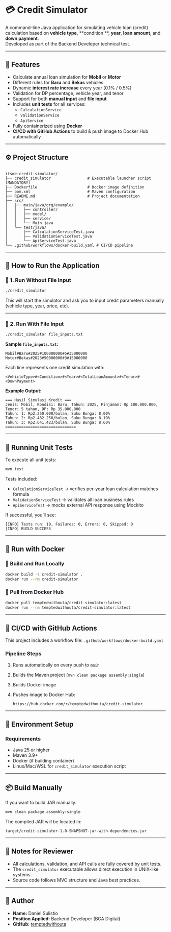 # 💳 Credit Simulator

A command-line Java application for simulating vehicle loan (credit) calculation based on **vehicle type**, **condition
**, **year**, **loan amount**, and **down payment**.  
Developed as part of the Backend Developer technical test.

---

## 🧠 Features

- Calculate annual loan simulation for **Mobil** or **Motor**
- Different rules for **Baru** and **Bekas** vehicles
- Dynamic **interest rate increase** every year (0.1% / 0.5%)
- Validation for DP percentage, vehicle year, and tenor
- Support for both **manual input** and **file input**
- Includes **unit tests** for all services:
    - `CalculationService`
    - `ValidationService`
    - `ApiService`
- Fully containerized using **Docker**
- **CI/CD with GitHub Actions** to build & push image to Docker Hub automatically

---

## ⚙️ Project Structure

```

itsme-credit-simulator/
├── credit_simulator                # Executable launcher script (MANDATORY)
├── Dockerfile                      # Docker image definition
├── pom.xml                         # Maven configuration
├── README.md                       # Project documentation
├── src/
│   ├── main/java/org/example/
│   │   ├── controller/
│   │   ├── model/
│   │   ├── service/
│   │   └── Main.java
│   └── test/java/
│       ├── CalculationServiceTest.java
│       ├── ValidationServiceTest.java
│       └── ApiServiceTest.java
└── .github/workflows/docker-build.yaml # CI/CD pipeline
````

---

## 🚀 How to Run the Application

### 🔹 1. Run Without File Input

```bash
./credit_simulator
````

This will start the simulator and ask you to input credit parameters manually (vehicle type, year, price, etc).

---

### 🔹 2. Run With File Input

```bash
./credit_simulator file_inputs.txt
```

**Sample `file_inputs.txt`:**

```
Mobil#Baru#2025#100000000#5#35000000
Motor#Bekas#2023#50000000#3#15000000
```

Each line represents one credit simulation with:

```
<VehicleType>#<Condition>#<Year>#<TotalLoanAmount>#<Tenor>#<DownPayment>
```

**Example Output:**

```
=== Hasil Simulasi Kredit ===
Jenis: Mobil, Kondisi: Baru, Tahun: 2025, Pinjaman: Rp 100.000.000, Tenor: 5 tahun, DP: Rp 35.000.000
Tahun: 1: Rp2.250.000/bulan, Suku Bunga: 8,00%
Tahun: 2: Rp2.432.250/bulan, Suku Bunga: 8,10%
Tahun: 3: Rp2.641.423/bulan, Suku Bunga: 8,60%
===============================
```

---

## 🧪 Running Unit Tests

To execute all unit tests:

```bash
mvn test
```

Tests included:

* `CalculationServiceTest` → verifies per-year loan calculation matches formula
* `ValidationServiceTest` → validates all loan business rules
* `ApiServiceTest` → mocks external API response using Mockito

If successful, you’ll see:

```
[INFO] Tests run: 10, Failures: 0, Errors: 0, Skipped: 0
[INFO] BUILD SUCCESS
```

---

## 🐳 Run with Docker

### 🔹 Build and Run Locally

```bash
docker build -t credit-simulator .
docker run --rm credit-simulator
```

### 🔹 Pull from Docker Hub

```bash
docker pull temptedwithouta/credit-simulator:latest
docker run --rm temptedwithouta/credit-simulator:latest
```

---

## 🤖 CI/CD with GitHub Actions

This project includes a workflow file:
`.github/workflows/docker-build.yaml`

### Pipeline Steps

1. Runs automatically on every push to `main`
2. Builds the Maven project (`mvn clean package assembly:single`)
3. Builds Docker image
4. Pushes image to Docker Hub:

   ```
   https://hub.docker.com/r/temptedwithouta/credit-simulator
   ```

---

## 🧰 Environment Setup

### Requirements

* Java 25 or higher
* Maven 3.9+
* Docker (if building container)
* Linux/Mac/WSL for `credit_simulator` execution script

---

## 📦 Build Manually

If you want to build JAR manually:

```bash
mvn clean package assembly:single
```

The compiled JAR will be located in:

```
target/credit-simulator-1.0-SNAPSHOT-jar-with-dependencies.jar
```

---

## 📄 Notes for Reviewer

* All calculations, validation, and API calls are fully covered by unit tests.
* The `credit_simulator` executable allows direct execution in UNIX-like systems.
* Source code follows MVC structure and Java best practices.

---

## 👤 Author

- **Name:** Daniel Sulistio
- **Position Applied:** Backend Developer (BCA Digital)
- **GitHub:** [temptedwithouta](https://github.com/temptedwithouta)
